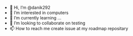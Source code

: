 - 👋 Hi, I’m @danik292
- 👀 I’m interested in computers
- 🌱 I’m currently learning ...
- 💞️ I’m looking to collaborate on testing
-  📫 How to reach me create issue at my roadmap repositary

<!---
danik292/danik292 is a ✨ special ✨ repository because its `README.md` (this file) appears on your GitHub profile.
You can click the Preview link to take a look at your changes.
--->
